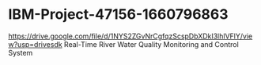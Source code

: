 # IBM-Project-47156-1660796863
https://drive.google.com/file/d/1NYS2ZGvNrCgfqzScspDbXDkI3lhlVFlY/view?usp=drivesdk
Real-Time River Water Quality Monitoring and Control System

